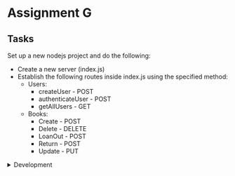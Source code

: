# Assignment G

## Tasks

Set up a new nodejs project and do the following:
- Create a new server (index.js)
- Establish the following routes inside index.js using the specified method:
  - Users:
    - createUser - POST
    - authenticateUser - POST
    - getAllUsers - GET
  - Books:
    - Create - POST
    - Delete - DELETE
    - LoanOut - POST
    - Return - POST
    - Update - PUT
    
<details>
<summary> Development </summary>

Run `npm install` to install dependencies used, then run `npm start dev` to start the devlopment server on `http://localhost:3030/`

</details>